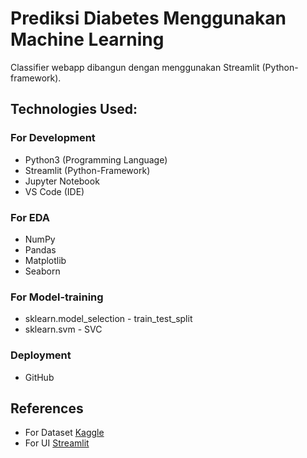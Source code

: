# **Prediksi Diabetes Menggunakan Machine Learning**

Classifier webapp dibangun dengan menggunakan Streamlit (Python-framework).


## **Technologies Used:**

### For Development
* Python3 (Programming Language)
* Streamlit (Python-Framework)
* Jupyter Notebook
* VS Code (IDE)

### For EDA
* NumPy
* Pandas
* Matplotlib
* Seaborn

### For Model-training
* sklearn.model_selection - train_test_split
* sklearn.svm - SVC


### Deployment
* GitHub

## References
* For Dataset [Kaggle](https://www.kaggle.com/datasets/utinsitinurfadillah/price-range-phone)
* For UI [Streamlit](https://streamlit.io/)
